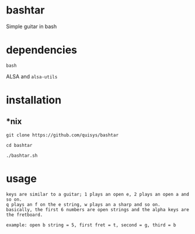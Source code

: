 # bashtar
Simple guitar in bash

# dependencies
`bash`

ALSA and `alsa-utils`

# installation
## \*nix
`git clone https://github.com/quisys/bashtar`

`cd bashtar`

`./bashtar.sh`

# usage

```
keys are similar to a guitar; 1 plays an open e, 2 plays an open a and so on.
q plays an f on the e string, w plays an a sharp and so on.
basically, the first 6 numbers are open strings and the alpha keys are the fretboard.

example: open b string = 5, first fret = t, second = g, third = b
```
